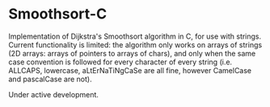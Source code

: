 Smoothsort-C
============

Implementation of Dijkstra's Smoothsort algorithm in C, for use with strings.
Current functionality is limited: the algorithm only works on arrays of strings
(2D arrays: arrays of pointers to arrays of chars), and only when the same case
convention is followed for every character of every string 
(i.e. ALLCAPS, lowercase, aLtErNaTiNgCaSe are all fine, however CamelCase and pascalCase are not).

Under active development.